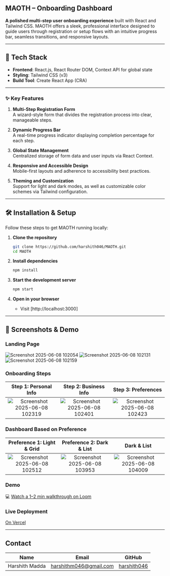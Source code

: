 ## MAOTH – Onboarding Dashboard

**A polished multi-step user onboarding experience** built with React and Tailwind CSS. MAOTH offers a sleek, professional interface designed to guide users through registration or setup flows with an intuitive progress bar, seamless transitions, and responsive layouts.

---

## 🚀 Tech Stack

* **Frontend**: React.js, React Router DOM, Context API for global state
* **Styling**: Tailwind CSS (v3)
* **Build Tool**: Create React App (CRA)

---

### ✨ Key Features

1. **Multi-Step Registration Form**  
   A wizard-style form that divides the registration process into clear, manageable steps.

2. **Dynamic Progress Bar**  
   A real-time progress indicator displaying completion percentage for each step.

3. **Global State Management**  
   Centralized storage of form data and user inputs via React Context.

4. **Responsive and Accessible Design**  
   Mobile-first layouts and adherence to accessibility best practices.

5. **Theming and Customization**  
   Support for light and dark modes, as well as customizable color schemes via Tailwind configuration.

---

## 🛠️ Installation & Setup

Follow these steps to get MAOTH running locally:

1. **Clone the repository**

   ```bash
   git clone https://github.com/harshith046/MAOTH.git
   cd MAOTH
   ```

2. **Install dependencies**

   ```bash
   npm install
   ```

3. **Start the development server**

   ```bash
   npm start
   ```

4. **Open in your browser**

   * Visit [http://localhost:3000]

---

## 📸 Screenshots & Demo

### Landing Page

![Screenshot 2025-06-08 102054](https://github.com/user-attachments/assets/25c170ac-b39d-432d-8385-2f169cefa1f1)
![Screenshot 2025-06-08 102131](https://github.com/user-attachments/assets/4a828172-b43d-4cf5-8615-49fbf843bf9f)
![Screenshot 2025-06-08 102159](https://github.com/user-attachments/assets/05b56640-a17b-4952-97f3-857ca562b709)


### Onboarding Steps

|       Step 1: Personal Info       |        Step 2: Business Info      |        Step 3: Preferences        |
| :-------------------------------: | :-------------------------------: | :-------------------------------: |
| ![Screenshot 2025-06-08 102319](https://github.com/user-attachments/assets/b8c69978-575d-40c1-816b-bac4a0795b21) | ![Screenshot 2025-06-08 102401](https://github.com/user-attachments/assets/1c8f3adc-0071-4ce1-8e89-29218fbc9eb7)| ![Screenshot 2025-06-08 102423](https://github.com/user-attachments/assets/1960d3e4-c0a6-473b-9fa8-e7aef0c06ad9)|

### Dashboard Based on Preference

|       Preference 1: Light & Grid       |        Preference 2: Dark & List     |      Dark & List      |
| :-------------------------------: | :-------------------------------: | :-------------------------------: |
| ![Screenshot 2025-06-08 102512](https://github.com/user-attachments/assets/cd9a3163-a845-4055-a359-82e693c62ba3)| ![Screenshot 2025-06-08 103953](https://github.com/user-attachments/assets/2a70c2e1-9748-466a-981e-9fec2935b3b2) | ![Screenshot 2025-06-08 104009](https://github.com/user-attachments/assets/f8e40b90-2f13-4da5-bb98-696a006294b1)


### Demo

💻 [Watch a 1–2 min walkthrough on Loom](https://www.loom.com/share/8404d3ec43234e1aa9bd76e127bf1f67?sid=b1dc1ab9-d645-49ba-bc5a-3e5366e910be)


### Live Deployment

[On Vercel](https://maoth.vercel.app/)

---

## Contact

| Name                         | Email                                                   | GitHub                                        |
|------------------------------|---------------------------------------------------------|-----------------------------------------------|
| Harshith Madda               | [harshithm046@gmail.com](mailto:harshithm046@gmail.com) | [harshith046](https://github.com/harshith046) | 


